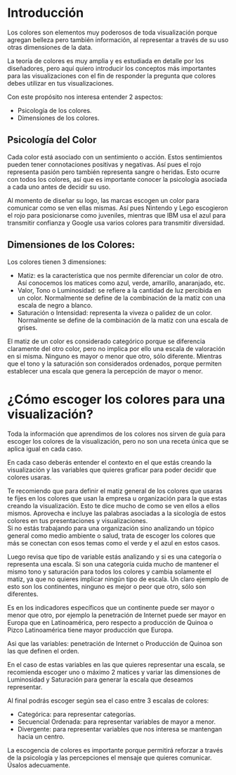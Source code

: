 ﻿
# Introducción 
Los colores son elementos muy poderosos de toda visualización porque agregan belleza pero también información, 
al representar a través de su uso otras dimensiones de la data. 

La teoría de colores es muy amplia y es estudiada en detalle por los diseñadores, pero aquí quiero introducir los 
conceptos más importantes para las visualizaciones con el fin de responder la pregunta que colores debes utilizar en tus visualizaciones. 

Con este propósito nos interesa entender 2 aspectos: 

- Psicología de los colores. 
- Dimensiones de los colores. 

## Psicología del Color

Cada color está asociado con un sentimiento o acción. Estos sentimientos pueden tener connotaciones positivas y negativas. Así pues el rojo representa pasión pero también representa sangre o heridas. 
Esto ocurre con todos los colores, así que es importante conocer la psicología asociada a cada uno antes de decidir su uso. 

Al momento de diseñar su logo, las marcas escogen un color para comunicar como se ven ellas mismas. Así pues Nintendo y Lego escogieron el rojo para posicionarse como juveniles, 
mientras que IBM usa el azul para transmitir confianza y Google usa varios colores para transmitir diversidad. 


## Dimensiones de los Colores: 
Los colores tienen 3 dimensiones: 

- Matiz: es la característica que nos permite diferenciar un color de otro. Así conocemos los matices como azul, verde, amarillo, anaranjado, etc. 
- Valor, Tono o Luminosidad: se refiere a la cantidad de luz percibida en un color. Normalmente se define de la combinación de la matiz con una escala de negro a blanco. 
- Saturación o Intensidad: representa la viveza o palidez de un color. Normalmente se define de la combinación de la matiz con una escala de grises.


El matiz de un color es considerado categórico porque se diferencia claramente del otro color, pero no implica por ello una escala de valoración en si misma. Ninguno es mayor o menor que otro, sólo diferente. 
Mientras que el tono y la saturación son considerados ordenados, porque permiten establecer una escala que genera la percepción de mayor o menor. 


# ¿Cómo escoger los colores para una visualización?

Toda la información que aprendimos de los colores nos sirven de guía para escoger los colores de la visualización, pero no son una receta única que se aplica igual en cada caso. 

En cada caso deberás entender el contexto en el que estás creando la visualización y las variables que quieres graficar para poder decidir que colores usaras. 

Te recomiendo que para definir el matiz general de los colores que usaras te fijes en los colores que usan la empresa u organización para la que estas creando la visualización. 
Esto te dice mucho de como se ven ellos a ellos mismos. Aprovecha e incluye las palabras asociadas a la sicología de estos colores en tus presentaciones y visualizaciones.  
Si no estás trabajando para una organización sino analizando un tópico general como medio ambiente o salud, trata de escoger los colores que más se conectan con esos temas como el verde y el azul en estos casos. 

Luego revisa que tipo de variable estás analizando y si es una categoría o representa una escala. Si son una categoría cuida mucho de mantener el mismo tono y saturación 
para todos los colores y cambia solamente el matiz, ya que no quieres implicar ningún tipo de escala. 
Un claro ejemplo de esto son los continentes, ninguno es mejor o peor que otro, sólo son diferentes. 

Es en los indicadores específicos que un continente puede ser mayor o menor que otro, por ejemplo la penetración de Internet puede ser mayor en Europa que en Latinoamérica, 
pero respecto a producción de Quinoa o Pizco Latinoamérica tiene mayor producción que Europa. 

Asi que las variables: penetración de Internet o Producción de Quinoa son las que definen el orden. 

En el caso de estas variables en las que quieres representar una escala, se recomienda escoger uno o máximo 2 matices y variar las dimensiones de Luminosidad y Saturación 
para generar la escala que deseamos representar.  

Al final podrás escoger según sea el caso entre 3 escalas de colores: 

- Categórica: para representar categorías. 
- Secuencial Ordenada: para representar variables de mayor a menor. 
- Divergente: para representar variables que nos interesa se mantengan hacia un centro. 

La escogencia de colores es importante porque permitirá reforzar a través de la psicología y las percepciones el mensaje que quieres comunicar. Úsalos adecuamente. 